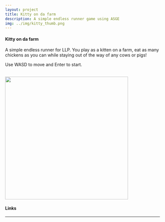 ```yaml
---
layout: project
title: Kitty on da farm
description: A simple endless runner game using ASGE
img: ../img/kitty_thumb.png
---
```


#### Kitty on da farm
A simple endless runner for LLP. You play as a kitten on a farm, eat as many chickens as you can while staying out of the way of any cows or pigs!

Use WASD to move and Enter to start.

<br/>
<img style="height: 400px" src="../../img/kitty.png"> 
<br/>

#### Links
----
[kitty]: https://github.com/UWEGames-LLP/endless-runner-Zephilinox